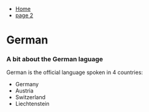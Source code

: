 <ul class="breadcrumb">
  <li><a href="#">Home</a></li>
  <li><a href="#">page 2</a></li>
</ul>

<h1>German</h1>
<h3>A bit about the German laguage</h3>

<p>German is the official language spoken in 4 countries:</p>
<ul>
  <li>Germany</li>
  <li>Austria</li>
  <li>Switzerland</li>
  <li>Liechtenstein
</ul>

